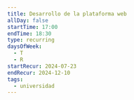 ```yaml
---
title: Desarrollo de la plataforma web
allDay: false
startTime: 17:00
endTime: 18:30
type: recurring
daysOfWeek:
  - T
  - R
startRecur: 2024-07-23
endRecur: 2024-12-10
tags:
  - universidad
---
```

